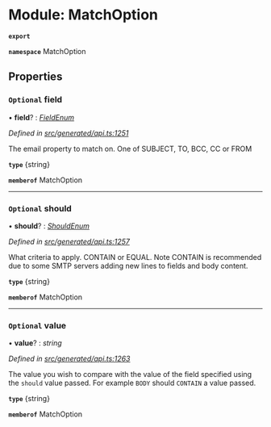 # Module: MatchOption

**`export`** 

**`namespace`** MatchOption

## Properties

### `Optional` field

• **field**? : *[FieldEnum](../enums/_generated_api_.matchoption.fieldenum.md)*

*Defined in [src/generated/api.ts:1251](https://github.com/mailslurp/mailslurp-client-ts-js/blob/6b83217/src/generated/api.ts#L1251)*

The email property to match on. One of SUBJECT, TO, BCC, CC or FROM

**`type`** {string}

**`memberof`** MatchOption

___

### `Optional` should

• **should**? : *[ShouldEnum](../enums/_generated_api_.matchoption.shouldenum.md)*

*Defined in [src/generated/api.ts:1257](https://github.com/mailslurp/mailslurp-client-ts-js/blob/6b83217/src/generated/api.ts#L1257)*

What criteria to apply. CONTAIN or EQUAL. Note CONTAIN is recommended due to some SMTP servers adding new lines to fields and body content.

**`type`** {string}

**`memberof`** MatchOption

___

### `Optional` value

• **value**? : *string*

*Defined in [src/generated/api.ts:1263](https://github.com/mailslurp/mailslurp-client-ts-js/blob/6b83217/src/generated/api.ts#L1263)*

The value you wish to compare with the value of the field specified using the `should` value passed. For example `BODY` should `CONTAIN` a value passed.

**`type`** {string}

**`memberof`** MatchOption
